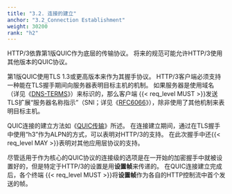 ```yaml
---
title: "3.2. 连接的建立"
anchor: "3.2_Connection Establishment"
weight: 30200
rank: "h2"
---
```


HTTP/3依靠第1版QUIC作为底层的传输协议。
将来的规范可能允许HTTP/3使用其他版本的QUIC协议。

第1版QUIC使用TLS 1.3或更高版本来作为其握手协议。
HTTP/3客户端必须支持一种能在TLS握手期间向服务器表明目标主机的机制。
如果服务器是使用域名（详见《[DNS-TERMS](https://www.rfc-editor.org/info/rfc8499)》）来标识的，那么客户端 {{< req_level MUST >}}发送TLS扩展“服务器名称指示”（SNI；详见《[RFC6066](https://www.rfc-editor.org/info/rfc6066)》），除非使用了其他机制来表明目标主机。

QUIC连接的建立方法如《[QUIC传输](../RFC9000_Chinese_Simplified)》所述。
在连接建立期间，通过在TLS握手中使用“h3”作为ALPN的方式，可以表明对HTTP/3的支持。
在此次握手中还{{< req_level MAY >}}表明对其他应用层协议的支持。

尽管适用于作为核心的QUIC协议的连接级的选项是在一开始的加密握手中就被设置好的，但是特定于HTTP/3的设置是用**设置帧**来传递的。
在QUIC连接建立完成后，各个终端 {{< req_level MUST >}}将**设置帧**作为各自的HTTP控制流中首个发送的帧。
